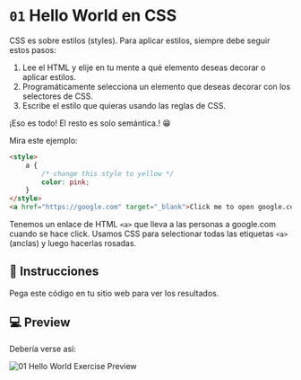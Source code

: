 # `01` Hello World en CSS

CSS es sobre estilos (styles). Para aplicar estilos, siempre debe seguir estos pasos:

1. Lee el HTML y elije en tu mente a qué elemento deseas decorar o aplicar estilos.
1. Programáticamente selecciona un elemento que deseas decorar con los selectores de CSS.
2. Escribe el estilo que quieras usando las reglas de CSS.

¡Eso es todo! El resto es solo semántica.! 😁

Mira este ejemplo:

```HTML
<style>
    a {
        /* change this style to yellow */
        color: pink;
    }
</style>
<a href="https://google.com" target="_blank">Click me to open google.com</a>
```

Tenemos un enlace de HTML `<a>` que lleva a las personas a google.com cuando se hace click.
Usamos CSS para selectionar todas las etiquetas `<a>` (anclas) y luego hacerlas rosadas.

## 📝 Instrucciones

Pega este código en tu sitio web para ver los resultados.

## 💻 Preview

Debería verse así:

![01 Hello World Exercise Preview](https://ucarecdn.com/7e9496c0-549a-4767-b771-13b9bfc5d9c2/)